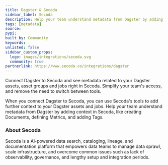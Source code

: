 ```yaml
---
title: Dagster & Secoda
sidebar_label: Secoda
description: Help your team understand metadata from Dagster by adding context in Secoda.
tags: [metadata]
source:
pypi:
built_by: Community
keywords:
unlisted: false
sidebar_custom_props:
  logo: images/integrations/secoda.svg
  community: true
partnerlink: https://www.secoda.co/integrations/dagster
---
```


Connect Dagster to Secoda and see metadata related to your Dagster assets, asset groups and jobs right in Secoda. Simplify your team's access, and remove the need to switch between tools.

When you connect Dagster to Secoda, you can use Secoda's tools to add further context to your Dagster assets and jobs. Help your team understand metadata from Dagster by adding context in Secoda, like creating Documents, defining Metrics, and adding Tags.

### About Secoda

Secoda is a AI-powered data search, cataloging, lineage, and documentation platform that empowers data teams to manage data sprawl, scale infrastructure, and overcome common issues such as lack of observability, governance, and lengthy setup and integration periods.
